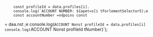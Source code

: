 
        const profileId = data.profiles[i].
        console.log(`ACCOUNT NUMBER: ${apet=s[i tForlementSelector5);e
        const accountNumber =ndpoins const 
= daa.nst 
;e
        console.log(`ACCOUNT Nonst profileId = data.profiles[i]
        console.log(`ACCOUNT Nonst profileId tNumber}`);
